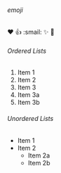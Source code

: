 ###### emoji
:heart:
:+1:
:smail:
:sparkles:
:tada:

###### Ordered Lists
1. Item 1
2. Item 2
3. Item 3
  1. Item 3a
  2. Item 3b
  
###### Unordered Lists
* Item 1
* Item 2
  * Item 2a
  * Item 2b
